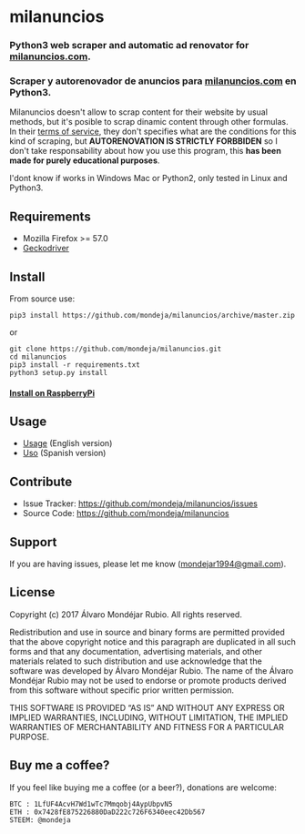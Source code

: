 # milanuncios

### Python3 web scraper and automatic ad renovator for [milanuncios.com](https.//www.milanuncios.com).
### Scraper y autorenovador de anuncios para [milanuncios.com](https.//www.milanuncios.com) en Python3.

Milanuncios doesn't allow to scrap content for their website by usual methods, but it's posible to scrap dinamic content through other formulas. In their [terms of service](https://www.milanuncios.com/condiciones/), they don't specifies what are the conditions for this kind of scraping, but **AUTORENOVATION IS STRICTLY FORBBIDEN** so I don't take responsability about how you use this program, this **has been made for purely educational purposes**.

I'dont know if works in Windows Mac or Python2, only tested in Linux and Python3.

## Requirements
- Mozilla Firefox >= 57.0
- [Geckodriver](https://github.com/mozilla/geckodriver/releases)

## Install
From source use:
```
pip3 install https://github.com/mondeja/milanuncios/archive/master.zip
```

or

```
git clone https://github.com/mondeja/milanuncios.git
cd milanuncios
pip3 install -r requirements.txt
python3 setup.py install
```

#### [Install on RaspberryPi](https://github.com/mondeja/milanuncios/tree/master/docs/install/raspberrypi.md)

## Usage
- [Usage](https://github.com/mondeja/milanuncios/tree/master/docs/usage/english.ipynb) (English version)
- [Uso](https://github.com/mondeja/milanuncios/tree/master/docs/usage/spanish.ipynb) (Spanish version)

## Contribute

- Issue Tracker: https://github.com/mondeja/milanuncios/issues
- Source Code: https://github.com/mondeja/milanuncios

## Support

If you are having issues, please let me know (mondejar1994@gmail.com).

## License

Copyright (c) 2017 Álvaro Mondéjar Rubio.
All rights reserved.

Redistribution and use in source and binary forms are permitted
provided that the above copyright notice and this paragraph are
duplicated in all such forms and that any documentation, advertising
materials, and other materials related to such distribution and use
acknowledge that the software was developed by Álvaro Mondéjar Rubio. The
name of the Álvaro Mondéjar Rubio may not be used to endorse or promote
products derived from this software without specific prior written
permission.

THIS SOFTWARE IS PROVIDED “AS IS” AND WITHOUT ANY EXPRESS OR IMPLIED
WARRANTIES, INCLUDING, WITHOUT LIMITATION, THE IMPLIED WARRANTIES OF
MERCHANTABILITY AND FITNESS FOR A PARTICULAR PURPOSE.


## Buy me a coffee?

If you feel like buying me a coffee (or a beer?), donations are welcome:

```
BTC : 1LfUF4AcvH7Wd1wTc7Mmqobj4AypUbpvN5
ETH : 0x7428fE875226880DaD222c726F6340eec42Db567
STEEM: @mondeja
```

